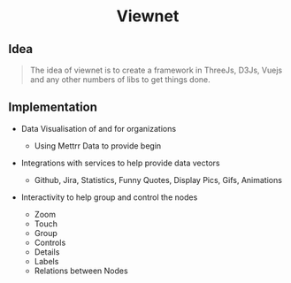 <center>
    <h1>Viewnet</h1>
</center>

## Idea

> The idea of viewnet is to create a framework in ThreeJs, D3Js, Vuejs and any other numbers of libs to get things done.

## Implementation

- Data Visualisation of and for organizations
    + Using Mettrr Data to provide begin

- Integrations with services to help provide data vectors
    + Github, Jira, Statistics, Funny Quotes, Display Pics, Gifs, Animations

- Interactivity to help group and control the nodes
    + Zoom
    + Touch
    + Group
    + Controls
    + Details
    + Labels
    + Relations between Nodes
